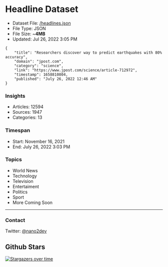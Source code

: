 # Headline Dataset

- Dataset File: [/headlines.json](https://raw.githubusercontent.com/fwd/news/master/headlines.json) 
- File Type: JSON
- File Size: ~**4MB**
- Updated: Jul 26, 2022 3:05 PM

```
{
    "title": "Researchers discover way to predict earthquakes with 80% accuracy",
    "domain": "jpost.com",
    "category": "science",
    "link": "https://www.jpost.com/science/article-712972",
    "timestamp": 1658810804,
    "published": "July 26, 2022 12:46 AM"
}
```

### Insights

- Articles: 12594
- Sources: 1947
- Categories: 13

### Timespan

- Start: November 16, 2021
- End: July 26, 2022 3:03 PM

### Topics

- World News
- Technology
- Television
- Entertaiment
- Politics
- Sport
- More Coming Soon

---

### Contact 

Twitter: [@nano2dev](https://twitter.com/nano2dev)

## Github Stars

[![Stargazers over time](https://starchart.cc/fwd/news.svg)](https://starchart.cc/fwd/news)
	